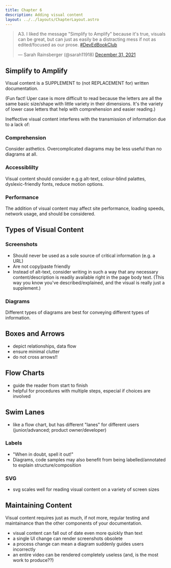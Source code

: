 ```yaml
---
title: Chapter 6
description: Adding visual content
layout: ../../layouts/ChapterLayout.astro
---
```

<blockquote class="twitter-tweet" data-conversation="none" data-dnt="true"><p lang="en" dir="ltr">A3. I liked the message &quot;Simplify to Amplify&quot; because it&#39;s true, visuals can be great, but can just as easily be a distracting mess if not as edited/focused as our prose. <a href="https://twitter.com/hashtag/DevEdBookClub?src=hash&amp;ref_src=twsrc%5Etfw">#DevEdBookClub</a></p>&mdash; Sarah Rainsberger (@sarah11918) <a href="https://twitter.com/sarah11918/status/1476752775316967425?ref_src=twsrc%5Etfw">December 31, 2021</a></blockquote> <script async src="https://platform.twitter.com/widgets.js" charset="utf-8"></script>

## Simplify to Amplify

Visual content is a SUPPLEMENT to (not REPLACEMENT for) written documentation.

(Fun fact! Uper case is more difficult to read because the letters are all the same basic size/shape with little variety in their dimensions. It's the variety of lower case letters that help with comprehension and easier reading.)

Ineffective visual content interferes with the transmission of information due to a lack of:

### Comprehension

Consider asthetics. Overcomplicated diagrams may be less useful than no diagrams at all.

### Accessiblilty

Visual content should consider e.g.g alt-text, colour-blind palattes, dyslexic-friendly fonts, reduce motion options.

### Performance

The addition of visual content may affect site performance, loading speeds, network usage, and should be considered.

## Types of Visual Content

### Screenshots

- Should never be used as a sole source of critical information (e.g. a URL)
- Are not copy/paste friendly
- Instead of alt-text, consider writing in such a way that any necessary content/description is readily available right in the page body text. (This way you know you've described/explained, and the visual is really just a supplement.)

### Diagrams

Different types of diagrams are best for conveying different types of information.

## Boxes and Arrows

- depict relationships, data flow
- ensure minimal clutter
- do not cross arrows!!

## Flow Charts

- guide the reader from start to finish
- helpful for procedures with multiple steps, especial if choices are involved

## Swim Lanes

- like a flow chart, but has different "lanes" for different users (junior/advanced; product owner/developer)


### Labels

- "When in doubt, spell it out!"
- Diagrams, code samples may also benefit from being labelled/annotated to explain structure/composition

### SVG

- svg scales well for reading visual content on a variety of screen sizes


## Maintaining Content

Visual content requires just as much, if not more, regular testing and maintainance than the other components of your documentation.

- visual content can fall out of date even more quickly than text
- a single UI change can render screenshots obsolete
- a process change can mean a diagram suddenly guides users incorrectly
- an entire video can be rendered completely useless (and, is the most work to produce??)